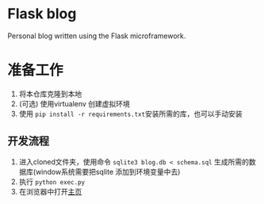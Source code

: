 Flask blog
==========

Personal blog written using the Flask microframework.


准备工作
===============


1. 将本仓库克隆到本地
2. (可选) 使用virtualenv 创建虚拟环境
3. 使用 `pip install -r requirements.txt`安装所需的库，也可以手动安装

开发流程
-----------

1. 进入cloned文件夹，使用命令 `sqlite3 blog.db < schema.sql` 生成所需的数据库(window系统需要把sqlite 添加到环境变量中去)
2. 执行 `python exec.py`
3. 在浏览器中打开[主页](http://localhost:5800)


